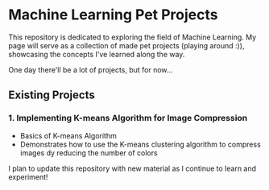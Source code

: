 # Machine Learning Pet Projects

This repository is dedicated to exploring the field of Machine Learning. My page will serve as a collection of made pet projects (playing around :)), showcasing the concepts I've learned along the way.

One day there'll be a lot of projects, but for now...

## Existing Projects

### 1. **Implementing K-means Algorithm for Image Compression**
   - Basics of K-means Algorithm
   - Demonstrates how to use the K-means clustering algorithm to compress images dy reducing the number of colors

I plan to update this repository with new material as I continue to learn and experiment!
